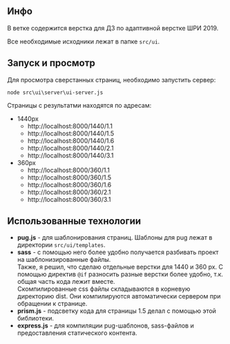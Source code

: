 ## Инфо

В ветке содержится верстка для ДЗ по адаптивной верстке ШРИ 2019.

Все необходимые исходники лежат в папке `src/ui`.

## Запуск и просмотр

Для просмотра сверстанных страниц, необходимо запустить сервер:
~~~
node src\ui\server\ui-server.js
~~~

Страницы с результатми находятся по адресам:
* 1440px
  - http://localhost:8000/1440/1.1
  - http://localhost:8000/1440/1.5
  - http://localhost:8000/1440/1.6
  - http://localhost:8000/1440/2.1
  - http://localhost:8000/1440/3.1
* 360px
  - http://localhost:8000/360/1.1
  - http://localhost:8000/360/1.5
  - http://localhost:8000/360/1.6
  - http://localhost:8000/360/2.1
  - http://localhost:8000/360/3.1

## Использованные технологии
* **pug.js** - для шаблонирования страниц. Шаблоны для pug лежат в директории `src/ui/templates`.
* **sass** - с помощью него более удобно получается разбивать проект на шаблонизированные файлы.<br/>
Также, я решил, что сделаю отдельные верстки для 1440 и 360 px. С помощью директив `@if` разносить разные верстки более удобно, т.к. общая часть кода лежит вместе.<br/>
Скомпилированные css файлы складываются в корневую директорию dist. Они компилируются автоматически сервером при обращении к странице.
* **prism.js** - подсветку кода для страницы 1.5 делал с помощью этой библиотеки.
* **express.js** - для компиляции pug-шаблонов, sass-файлов и предоставления статического контента.
